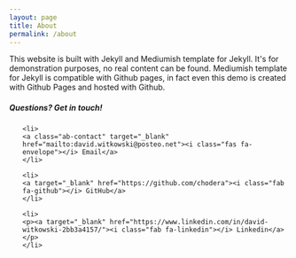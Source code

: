 ```yaml
---
layout: page
title: About
permalink: /about
---
```


<div class="row justify-content-between">
<div class="col-md-8 pr-5">    

<p>This website is built with Jekyll and Mediumish template for Jekyll. It's for demonstration purposes, no real content can be found. Mediumish template for Jekyll is compatible with Github pages, in fact even this demo is created with Github Pages and hosted with Github.</p>

</div>

<div class="col-md-4">

<div class="sticky-top sticky-top-80">
<h5>Questions? Get in touch!</h5>

<ul class="navbar-nav ml-auto">

    <li>
    <a class="ab-contact" target="_blank" href="mailto:david.witkowski@posteo.net"><i class="fas fa-envelope"></i> Email</a>
    </li>

    <li>
    <a target="_blank" href="https://github.com/chodera"><i class="fab fa-github"></i> GitHub</a>
    </li>

    <li>
    <p><a target="_blank" href="https://www.linkedin.com/in/david-witkowski-2bb3a4157/"><i class="fab fa-linkedin"></i> Linkedin</a></p>
    </li>

</ul>


</div>
</div>
</div>
